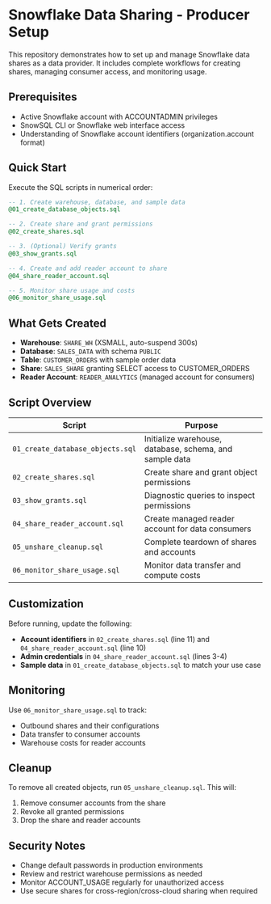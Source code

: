 # Snowflake Data Sharing - Producer Setup

This repository demonstrates how to set up and manage Snowflake data shares as a data provider. It includes complete workflows for creating shares, managing consumer access, and monitoring usage.

## Prerequisites

- Active Snowflake account with ACCOUNTADMIN privileges
- SnowSQL CLI or Snowflake web interface access
- Understanding of Snowflake account identifiers (organization.account format)

## Quick Start

Execute the SQL scripts in numerical order:

```sql
-- 1. Create warehouse, database, and sample data
@01_create_database_objects.sql

-- 2. Create share and grant permissions
@02_create_shares.sql

-- 3. (Optional) Verify grants
@03_show_grants.sql

-- 4. Create and add reader account to share
@04_share_reader_account.sql

-- 5. Monitor share usage and costs
@06_monitor_share_usage.sql
```

## What Gets Created

- **Warehouse**: `SHARE_WH` (XSMALL, auto-suspend 300s)
- **Database**: `SALES_DATA` with schema `PUBLIC`
- **Table**: `CUSTOMER_ORDERS` with sample order data
- **Share**: `SALES_SHARE` granting SELECT access to CUSTOMER_ORDERS
- **Reader Account**: `READER_ANALYTICS` (managed account for consumers)

## Script Overview

| Script | Purpose |
|--------|---------|
| `01_create_database_objects.sql` | Initialize warehouse, database, schema, and sample data |
| `02_create_shares.sql` | Create share and grant object permissions |
| `03_show_grants.sql` | Diagnostic queries to inspect permissions |
| `04_share_reader_account.sql` | Create managed reader account for data consumers |
| `05_unshare_cleanup.sql` | Complete teardown of shares and accounts |
| `06_monitor_share_usage.sql` | Monitor data transfer and compute costs |

## Customization

Before running, update the following:

- **Account identifiers** in `02_create_shares.sql` (line 11) and `04_share_reader_account.sql` (line 10)
- **Admin credentials** in `04_share_reader_account.sql` (lines 3-4)
- **Sample data** in `01_create_database_objects.sql` to match your use case

## Monitoring

Use `06_monitor_share_usage.sql` to track:
- Outbound shares and their configurations
- Data transfer to consumer accounts
- Warehouse costs for reader accounts

## Cleanup

To remove all created objects, run `05_unshare_cleanup.sql`. This will:
1. Remove consumer accounts from the share
2. Revoke all granted permissions
3. Drop the share and reader accounts

## Security Notes

- Change default passwords in production environments
- Review and restrict warehouse permissions as needed
- Monitor ACCOUNT_USAGE regularly for unauthorized access
- Use secure shares for cross-region/cross-cloud sharing when required
